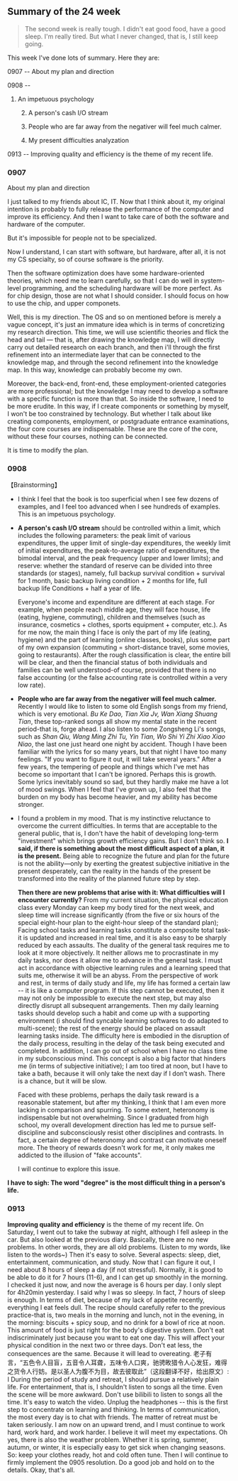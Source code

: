## Summary of the 24 week

>  The second week is really tough. I didn't eat good food, have a good sleep. I'm really tired. But what I never changed, that is, I still keep going.

This week I've done lots of summary. Here they are:

0907 -- About my plan and direction

0908 -- 

1. An impetuous psychology

   2. A person's cash I/O stream

   3. People who are far away from the negativer will feel much calmer.

   4. My present difficulties analyzation


0913 -- Improving quality and efficiency is the theme of my recent life.

### 0907 

About my plan and direction

I just talked to my friends about IC, IT. Now that I think about it, my original intention is probably to fully release the performance of the computer and improve its efficiency. And then I want to take care of both the software and hardware of the computer.

But it's impossible for people not to be specialized.

Now I understand, I can start with software, but hardware, after all, it is not my CS specialty, so of course software is the priority.

Then the software optimization does have some hardware-oriented theories, which need me to learn carefully, so that I can do well in system-level programming, and the scheduling hardware will be more perfect. As for chip design, those are not what I should consider. I should focus on how to use the chip, and upper componets.

Well, this is my direction. The OS and so on mentioned before is merely a vague concept, it's just an immature idea which is in terms of concretizing my research direction. This time, we will use scientific theories and flick the head and tail — that is, after drawing the knowledge map, I will directly carry out detailed research on each branch, and then i'll through the first refinement into an intermediate layer that can be connected to the knowledge map, and through the second refinement into the knowledge map. In this way, knowledge can probably become my own.

Moreover, the back-end, front-end, these employment-oriented categories are more professional; but the knowledge I may need to develop a software with a specific function is more than that. So inside the software, I need to be more erudite. In this way, if I create components or something by myself, I won't be too constrained by technology. But whether I talk about like creating components, employment, or postgraduate entrance examinations, the four core courses are indispensable. These are the core of the core, without these four courses, nothing can be connected.

It is time to modify the plan.

### 0908

【Brainstorming】

- I think I feel that the book is too superficial when I see few dozens of examples, and I feel too advanced when I see hundreds of examples. This is an impetuous psychology.


- **A person's cash I/O stream** should be controlled within a limit, which includes the following parameters: the peak limit of various expenditures, the upper limit of single-day expenditures, the weekly limit of initial expenditures, the peak-to-average ratio of expenditures, the bimodal interval, and the peak frequency (upper and lower limits); and reserve: whether the standard of reserve can be divided into three standards (or stages), namely, full backup survival condition + survival for 1 month, basic backup living condition + 2 months for life, full backup life Conditions + half a year of life.

    Everyone's income and expenditure are different at each stage. For example, when people reach middle age, they will face house, life (eating, hygiene, commuting), children and themselves (such as insurance, cosmetics + clothes, sports equipment + computer, etc.). As for me now, the main thing I face is only the part of my life (eating, hygiene) and the part of learning (online classes, books), plus some part of my own expansion (commuting = short-distance travel, some movies, going to restaurants). After the rough classification is clear, the entire bill will be clear, and then the financial status of both individuals and families can be well understood-of course, provided that there is no false accounting (or the false accounting rate is controlled within a very low rate).

- **People who are far away from the negativer will feel much calmer.** Recently I would like to listen to some old English songs from my friend, which is very emotional. *Bu Ke Dao, Tian Xia Jv, Wan Xiang Shuang Tian*, these top-ranked songs all show my mental state in the recent period-that is, forge ahead. I also listen to some Zongsheng Li's songs, such as *Shan Qiu, Wang Ming Zhi Tu, Yin Tian, Wo Shi Yi Zhi Xiao Xiao Niao*, the last one just heard one night by accident. Though I have been familiar with the lyrics for so many years, but that night I have too many feelings. "If you want to figure it out, it will take several years." After a few years, the tempering of people and things which I've met has become so important that I can't be ignored. Perhaps this is growth. Some lyrics inevitably sound so sad, but they hardly make me have a lot of mood swings. When I feel that I've grown up, I also feel that the burden on my body has become heavier, and my ability has become stronger.

- I found a problem in my mood. That is my instinctive reluctance to overcome the current difficulties. In terms that are acceptable to the general public, that is, I don't have the habit of developing long-term "investment" which brings growth efficiency gains. But I don’t think so. **I said, if there is something about the most difficult aspect of a plan, it is the present.** Being able to recognize the future and plan for the future is not the ability—only by exerting the greatest subjective initiative in the present desperately, can the reality in the hands of the present be transformed into the reality of the planned future step by step. 

    **Then there are new problems that arise with it: What difficulties will I encounter currently?** From my current situation, the physical education class every Monday can keep my body tired for the next week, and sleep time will increase significantly (from the five or six hours of the special eight-hour plan to the eight-hour sleep of the standard plan); Facing school tasks and learning tasks constitute a composite total task-it is updated and increased in real time, and it is also easy to be sharply reduced by each assaults. The duality of the general task requires me to look at it more objectively. It neither allows me to procrastinate in my daily tasks, nor does it allow me to advance in the general task. I must act in accordance with objective learning rules and a learning speed that suits me, otherwise it will be an abyss. From the perspective of work and rest, in terms of daily study and life, my life has formed a certain law -- it is like a computer program. If this step cannot be executed, then it may not only be impossible to execute the next step, but may also directly disrupt all subsequent arrangements. Then my daily learning tasks should develop such a habit and come up with a supporting environment (i should find syncable learning softwares to do adapted to multi-scene); the rest of the energy should be placed on assault learning tasks inside. The difficulty here is embodied in the disruption of the daily process, resulting in the delay of the task being executed and completed. In addition, I can go out of school when I have no class time in my subconscious mind. This concept is also a big factor that hinders me (in terms of subjective initiative); I am too tired at noon, but I have to take a bath, because it will only take the next day if I don’t wash. There is a chance, but it will be slow.

    Faced with these problems, perhaps the daily task reward is a reasonable statement, but after my thinking, I think that I am even more lacking in comparison and spurring. To some extent, heteronomy is indispensable but not overwhelming. Since I graduated from high school, my overall development direction has led me to pursue self-discipline and subconsciously resist other disciplines and contrasts. In fact, a certain degree of heteronomy and contrast can motivate oneself more. The theory of rewards doesn't work for me, it only makes me addicted to the illusion of "fake accounts".

    I will continue to explore this issue.

**I have to sigh: The word "degree" is the most difficult thing in a person's life.**

### 0913

**Improving quality and efficiency** is the theme of my recent life.
On Saturday, I went out to take the subway at night, although I fell asleep in the car.
But also looked at the previous diary.
Basically, there are no new problems.
In other words, they are all old problems.
(Listen to my words, like listen to the words~)
Then it's easy to solve.
Several aspects: sleep, diet, entertainment, communication, and study.
Now that I can figure it out, I need about 8 hours of sleep a day (if not stressful).
Normally, it is good to be able to do it for 7 hours (11-6), and I can get up smoothly in the morning.
I checked it just now, and now the average is 6 hours per day.
I only slept for 4h20min yesterday. I said why I was so sleepy.
In fact, 7 hours of sleep is enough.
In terms of diet, because of my lack of appetite recently, everything I eat feels dull.
The recipe should carefully refer to the previous practice-that is, two meals in the morning and lunch, not in the evening, in the morning: biscuits + spicy soup, and no drink for a bowl of rice at noon.
This amount of food is just right for the body's digestive system.
Don't eat indiscriminately just because you want to eat one day. This will affect your physical condition in the next two or three days.
Don't eat less, the consequences are the same. Because it will lead to overeating.
老子有言，“五色令人目盲，五音令人耳聋，五味令人口爽，驰骋畋猎令人心发狂，难得之货令人行妨。是以圣人为腹不为目，故去彼取此”（这段翻译不好，给出原文）: I During the period of study and retreat, I should pursue a relatively plain life.
For entertainment, that is, I shouldn't listen to songs all the time. Even the scene will be more awkward.
Don't use bilibili to listen to songs all the time. It's easy to watch the video.
Unplug the headphones -- this is the first step to concentrate on learning and thinking.
In terms of communication, the most every day is to chat with friends.
The matter of retreat must be taken seriously.
I am now on an upward trend, and I must continue to work hard, work hard, and work harder.
I believe it will meet my expectations.
Oh yes, there is also the weather problem.
Whether it is spring, summer, autumn, or winter, it is especially easy to get sick when changing seasons.
So: keep your clothes ready, hot and cold often tune.
Then I will continue to firmly implement the 0905 resolution.
Do a good job and hold on to the details.
Okay, that's all.



